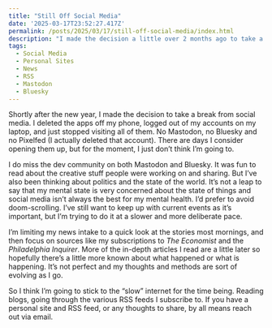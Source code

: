 ```yaml
---
title: "Still Off Social Media"
date: '2025-03-17T23:52:27.417Z'
permalink: /posts/2025/03/17/still-off-social-media/index.html
description: "I made the decision a little over 2 months ago to take a break from social media. I’m sticking with that break."
tags:
  - Social Media
  - Personal Sites
  - News
  - RSS
  - Mastodon
  - Bluesky
---
```

Shortly after the new year, I made the decision to take a break from social media. I deleted the apps off my phone, logged out of my accounts on my laptop, and just stopped visiting all of them. No Mastodon, no Bluesky and no Pixelfed (I actually deleted that account). There are days I consider opening them up, but for the moment, I just don’t think I’m going to.
<!-- excerpt -->

I do miss the dev community on both Mastodon and Bluesky. It was fun to read about the creative stuff people were working on and sharing. But I’ve also been thinking about politics and the state of the world. It’s not a leap to say that my mental state is very concerned about the state of things and social media isn’t always the best for my mental health. I’d prefer to avoid doom-scrolling. I’ve still want to keep up with current events as it’s important, but I’m trying to do it at a slower and more deliberate pace.

I’m limiting my news intake to a quick look at the stories most mornings, and then focus on sources like my subscriptions to *The Economist* and the *Philadelphia Inquirer*. More of the in-depth articles I read are a little later so hopefully there’s a little more known about what happened or what is happening. It’s not perfect and my thoughts and methods are sort of evolving as I go.

So I think I’m going to stick to the “slow” internet for the time being. Reading blogs, going through the various RSS feeds I subscribe to. If you have a personal site and RSS feed, or any thoughts to share, by all means reach out via email.
